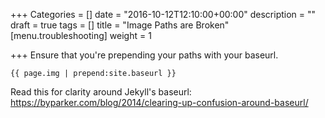 +++
Categories = []
date = "2016-10-12T12:10:00+00:00"
description = ""
draft = true
tags = []
title = "Image Paths are Broken"
[menu.troubleshooting]
weight = 1

+++
Ensure that you're prepending your paths with your baseurl. 

<pre><code class="language-html">{{ page.img | prepend:site.baseurl }}
</code></pre>

Read this for clarity around Jekyll's baseurl: 
https://byparker.com/blog/2014/clearing-up-confusion-around-baseurl/